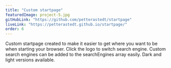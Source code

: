 ```yaml
---
title: "Custom startpage"
featuredImage: project-5.jpg
gitHubLink: "https://github.com/petterastedt/startpage"
liveLink: "https://petterastedt.github.io/startpage/"
order: 6
---
```


Custom startpage created to make it easier to get where you want to be when starting your browser. Click the logo to switch search engine. Custom search engines can be added to the searchEngines array easily. Dark and light versions available.